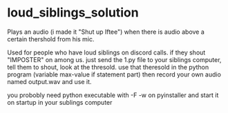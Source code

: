 # loud_siblings_solution


Plays an audio (i made it "Shut up Iftee") when there is audio above a certain thershold from his mic.

Used for people who have loud siblings on discord calls. if they shout "IMPOSTER" on among us. just send the 1.py file to your siblings computer, tell them to shout, look at the thresold. use that theresold in the python program (variable max-value if statement part) then record your own audio named output.wav and use it.

you probobly need python executable with -F -w on pyinstaller and start it on startup in your sublings computer
